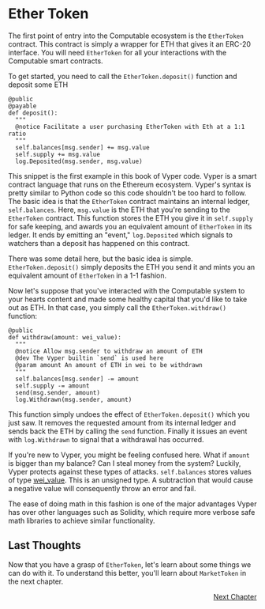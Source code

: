 # Ether Token

The first point of entry into the Computable ecosystem
is the `EtherToken` contract. This contract is simply a
wrapper for ETH that gives it an ERC-20 interface. You
will need `EtherToken` for all your interactions with
the Computable smart contracts.

To get started, you need to call the
`EtherToken.deposit()` function and deposit some ETH

```
@public
@payable
def deposit():
  """
  @notice Facilitate a user purchasing EtherToken with Eth at a 1:1 ratio
  """
  self.balances[msg.sender] += msg.value
  self.supply += msg.value
  log.Deposited(msg.sender, msg.value)
``` 


This snippet is the first example in
this book of Vyper code. Vyper is a smart contract
language that runs on the Ethereum ecosystem. Vyper's
syntax is pretty similar to Python code so this code
shouldn't be too hard to follow. The basic idea is that
the `EtherToken` contract maintains an internal ledger,
`self.balances`.  Here, `msg.value` is the ETH that
you're sending to the `EtherToken` contract. This
function stores the ETH you give it in `self.supply`
for safe keeping, and awards you an equivalent amount
of `EtherToken` in its ledger.  It ends by emitting an
"event," `log.Deposited` which signals to watchers than
a deposit has happened on this contract.

There was some detail here, but the basic idea is
simple. `EtherToken.deposit()` simply deposits the ETH
you send it and mints you an equivalent amount of
`EtherToken` in a 1-1 fashion. 

Now let's suppose that you've interacted with the
Computable system to your hearts content and made some
healthy capital that you'd like to take out as ETH. In
that case, you simply call the `EtherToken.withdraw()`
function:

```
@public
def withdraw(amount: wei_value):
  """
  @notice Allow msg.sender to withdraw an amount of ETH
  @dev The Vyper builtin `send` is used here
  @param amount An amount of ETH in wei to be withdrawn
  """
  self.balances[msg.sender] -= amount
  self.supply -= amount
  send(msg.sender, amount)
  log.Withdrawn(msg.sender, amount)
```

This function
simply undoes the effect of `EtherToken.deposit()`
which you just saw. It removes the requested amount
from its internal ledger and sends back the ETH by
calling the `send` function. Finally it issues an event
with `log.Withdrawn` to signal that a withdrawal has
occurred. 

If you're new to Vyper, you might be feeling confused
here. What if `amount` is bigger than my balance? Can I
steal money from the system? Luckily, Vyper protects
against these types of attacks. `self.balances` stores
values of type
[wei_value](https://vyper.readthedocs.io/en/v0.1.0-beta.11/types.html#wei).
This is an unsigned type. A subtraction that would
cause a negative value will consequently throw an error
and fail.

The ease of doing math in this fashion is one of the
major advantages Vyper has over other languages such as
Solidity, which require more verbose safe math
libraries to achieve similar functionality.

## Last Thoughts

Now that you have a grasp of `EtherToken`, let's learn
about some things we can do with it. To understand this
better, you'll learn about `MarketToken` in the next
chapter.

<div style="text-align: right"> <a href="../../docs/markettoken">Next Chapter</a> </div>

